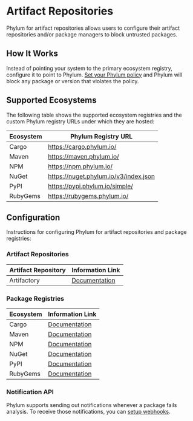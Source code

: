 # Artifact Repositories

Phylum for artifact repositories allows users to configure their artifact
repositories and/or package managers to block untrusted packages.

## How It Works

Instead of pointing your system to the primary ecosystem registry, configure
it to point to Phylum. [Set your Phylum policy](../knowledge_base/policy.md) and
Phylum will block any package or version that violates the policy.

## Supported Ecosystems

The following table shows the supported ecosystem registries and the custom
Phylum registry URLs under which they are hosted:

| Ecosystem | Phylum Registry URL                     |
| --------- | --------------------------------------- |
| Cargo     | <https://cargo.phylum.io/>              |
| Maven     | <https://maven.phylum.io/>              |
| NPM       | <https://npm.phylum.io/>                |
| NuGet     | <https://nuget.phylum.io/v3/index.json> |
| PyPI      | <https://pypi.phylum.io/simple/>        |
| RubyGems  | <https://rubygems.phylum.io/>           |

## Configuration

Instructions for configuring Phylum for artifact repositories and package
registries:

### Artifact Repositories

| Artifact Repository | Information Link |
| ------------------- | ---------------- |
| Artifactory | [Documentation][Artifactory] |

### Package Registries

| Ecosystem | Information Link          |
| --------- | ------------------------- |
| Cargo     | [Documentation][Cargo]    |
| Maven     | [Documentation][Maven]    |
| NPM       | [Documentation][NPM]      |
| NuGet     | [Documentation][NuGet]    |
| PyPI      | [Documentation][PyPI]     |
| RubyGems  | [Documentation][RubyGems] |

### Notification API

Phylum supports sending out notifications whenever a package fails analysis. To
receive those notifications, you can [setup webhooks].

[setup webhooks]: ./api.md#webhooks
[Artifactory]: ./artifactory.md
[Cargo]: ./cargo.md
[Maven]: ./maven.md
[NPM]: ./npm.md
[NuGet]: ./nuget.md
[PyPI]: ./pypi.md
[RubyGems]: ./rubygems.md
